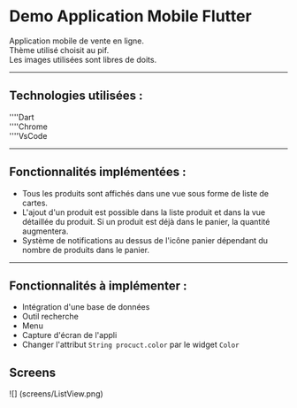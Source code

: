 # Demo Application Mobile Flutter

Application mobile de vente en ligne.  
Thème utilisé choisit au pif.  
Les images utilisées sont libres de doits.

---------
## Technologies utilisées :

''''Dart  
''''Chrome  
''''VsCode

---------
## Fonctionnalités implémentées :

* Tous les produits sont affichés dans une vue sous forme de liste de cartes.
* L'ajout d'un produit est possible dans la liste produit et dans la vue détaillée du produit. Si un produit est déjà dans le panier, la quantité augmentera.
* Système de notifications au dessus de l'icône panier dépendant du nombre de produits dans le panier.

---------
## Fonctionnalités à implémenter :

* Intégration d'une base de données
* Outil recherche
* Menu
* Capture d'écran de l'appli
* Changer l'attribut ``String procuct.color`` par le widget `Color`

## Screens

![] (screens/ListView.png)
